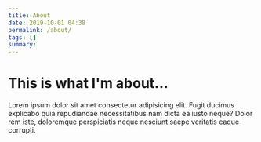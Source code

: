 ```yaml
---
title: About
date: 2019-10-01 04:38
permalink: /about/
tags: []
summary: 
---
```


# This is what I'm about...

Lorem ipsum dolor sit amet consectetur adipisicing elit. Fugit ducimus explicabo quia repudiandae necessitatibus nam dicta ea iusto neque? Dolor rem iste, doloremque perspiciatis neque nesciunt saepe veritatis eaque corrupti.
